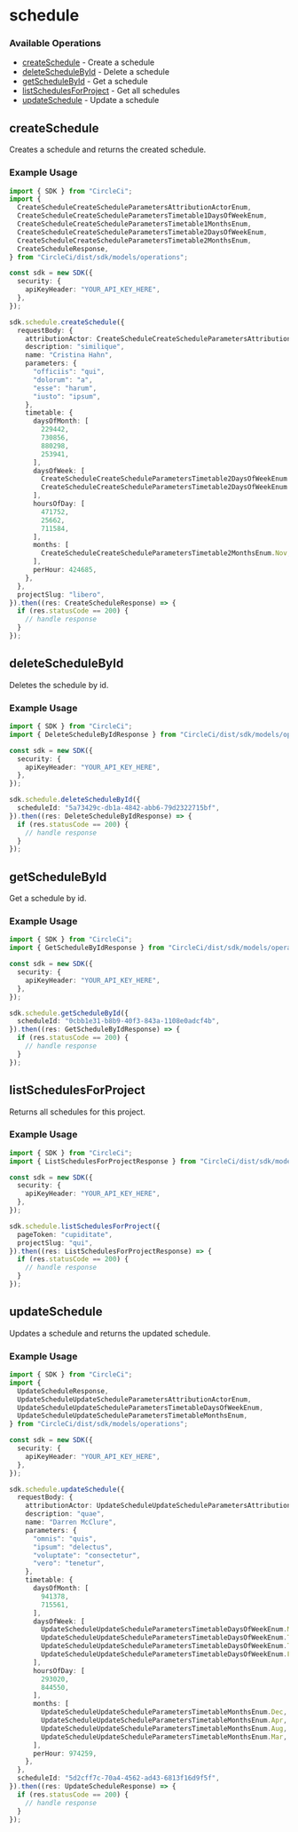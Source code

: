 # schedule

### Available Operations

* [createSchedule](#createschedule) - Create a schedule
* [deleteScheduleById](#deleteschedulebyid) - Delete a schedule
* [getScheduleById](#getschedulebyid) - Get a schedule
* [listSchedulesForProject](#listschedulesforproject) - Get all schedules
* [updateSchedule](#updateschedule) - Update a schedule

## createSchedule

Creates a schedule and returns the created schedule.

### Example Usage

```typescript
import { SDK } from "CircleCi";
import {
  CreateScheduleCreateScheduleParametersAttributionActorEnum,
  CreateScheduleCreateScheduleParametersTimetable1DaysOfWeekEnum,
  CreateScheduleCreateScheduleParametersTimetable1MonthsEnum,
  CreateScheduleCreateScheduleParametersTimetable2DaysOfWeekEnum,
  CreateScheduleCreateScheduleParametersTimetable2MonthsEnum,
  CreateScheduleResponse,
} from "CircleCi/dist/sdk/models/operations";

const sdk = new SDK({
  security: {
    apiKeyHeader: "YOUR_API_KEY_HERE",
  },
});

sdk.schedule.createSchedule({
  requestBody: {
    attributionActor: CreateScheduleCreateScheduleParametersAttributionActorEnum.Current,
    description: "similique",
    name: "Cristina Hahn",
    parameters: {
      "officiis": "qui",
      "dolorum": "a",
      "esse": "harum",
      "iusto": "ipsum",
    },
    timetable: {
      daysOfMonth: [
        229442,
        730856,
        880298,
        253941,
      ],
      daysOfWeek: [
        CreateScheduleCreateScheduleParametersTimetable2DaysOfWeekEnum.Sat,
        CreateScheduleCreateScheduleParametersTimetable2DaysOfWeekEnum.Fri,
      ],
      hoursOfDay: [
        471752,
        25662,
        711584,
      ],
      months: [
        CreateScheduleCreateScheduleParametersTimetable2MonthsEnum.Nov,
      ],
      perHour: 424685,
    },
  },
  projectSlug: "libero",
}).then((res: CreateScheduleResponse) => {
  if (res.statusCode == 200) {
    // handle response
  }
});
```

## deleteScheduleById

Deletes the schedule by id.

### Example Usage

```typescript
import { SDK } from "CircleCi";
import { DeleteScheduleByIdResponse } from "CircleCi/dist/sdk/models/operations";

const sdk = new SDK({
  security: {
    apiKeyHeader: "YOUR_API_KEY_HERE",
  },
});

sdk.schedule.deleteScheduleById({
  scheduleId: "5a73429c-db1a-4842-abb6-79d2322715bf",
}).then((res: DeleteScheduleByIdResponse) => {
  if (res.statusCode == 200) {
    // handle response
  }
});
```

## getScheduleById

Get a schedule by id.

### Example Usage

```typescript
import { SDK } from "CircleCi";
import { GetScheduleByIdResponse } from "CircleCi/dist/sdk/models/operations";

const sdk = new SDK({
  security: {
    apiKeyHeader: "YOUR_API_KEY_HERE",
  },
});

sdk.schedule.getScheduleById({
  scheduleId: "0cbb1e31-b8b9-40f3-843a-1108e0adcf4b",
}).then((res: GetScheduleByIdResponse) => {
  if (res.statusCode == 200) {
    // handle response
  }
});
```

## listSchedulesForProject

Returns all schedules for this project.

### Example Usage

```typescript
import { SDK } from "CircleCi";
import { ListSchedulesForProjectResponse } from "CircleCi/dist/sdk/models/operations";

const sdk = new SDK({
  security: {
    apiKeyHeader: "YOUR_API_KEY_HERE",
  },
});

sdk.schedule.listSchedulesForProject({
  pageToken: "cupiditate",
  projectSlug: "qui",
}).then((res: ListSchedulesForProjectResponse) => {
  if (res.statusCode == 200) {
    // handle response
  }
});
```

## updateSchedule

Updates a schedule and returns the updated schedule.

### Example Usage

```typescript
import { SDK } from "CircleCi";
import {
  UpdateScheduleResponse,
  UpdateScheduleUpdateScheduleParametersAttributionActorEnum,
  UpdateScheduleUpdateScheduleParametersTimetableDaysOfWeekEnum,
  UpdateScheduleUpdateScheduleParametersTimetableMonthsEnum,
} from "CircleCi/dist/sdk/models/operations";

const sdk = new SDK({
  security: {
    apiKeyHeader: "YOUR_API_KEY_HERE",
  },
});

sdk.schedule.updateSchedule({
  requestBody: {
    attributionActor: UpdateScheduleUpdateScheduleParametersAttributionActorEnum.Current,
    description: "quae",
    name: "Darren McClure",
    parameters: {
      "omnis": "quis",
      "ipsum": "delectus",
      "voluptate": "consectetur",
      "vero": "tenetur",
    },
    timetable: {
      daysOfMonth: [
        941378,
        715561,
      ],
      daysOfWeek: [
        UpdateScheduleUpdateScheduleParametersTimetableDaysOfWeekEnum.Mon,
        UpdateScheduleUpdateScheduleParametersTimetableDaysOfWeekEnum.Thu,
        UpdateScheduleUpdateScheduleParametersTimetableDaysOfWeekEnum.Thu,
        UpdateScheduleUpdateScheduleParametersTimetableDaysOfWeekEnum.Fri,
      ],
      hoursOfDay: [
        293020,
        844550,
      ],
      months: [
        UpdateScheduleUpdateScheduleParametersTimetableMonthsEnum.Dec,
        UpdateScheduleUpdateScheduleParametersTimetableMonthsEnum.Apr,
        UpdateScheduleUpdateScheduleParametersTimetableMonthsEnum.Aug,
        UpdateScheduleUpdateScheduleParametersTimetableMonthsEnum.Mar,
      ],
      perHour: 974259,
    },
  },
  scheduleId: "5d2cff7c-70a4-4562-ad43-6813f16d9f5f",
}).then((res: UpdateScheduleResponse) => {
  if (res.statusCode == 200) {
    // handle response
  }
});
```
